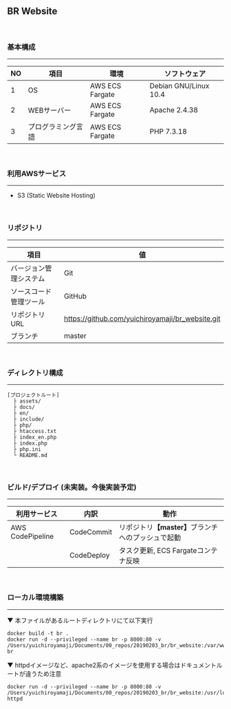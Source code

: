 ## BR Website
<br>

### 基本構成
---

|NO|項目|環境|ソフトウェア|
|--|--|--|--|
|1|OS|AWS ECS Fargate|Debian GNU/Linux 10.4|
|2|WEBサーバー|AWS ECS Fargate|Apache 2.4.38|
|3|プログラミング言語|AWS ECS Fargate|PHP 7.3.18|

<br>

### 利用AWSサービス
---
- S3 (Static Website Hosting)

<br>

### リポジトリ
---

|項目|値|
|--|--|
|バージョン管理システム|Git|
|ソースコード管理ツール|GitHub|
|リポジトリURL|https://github.com/yuichiroyamaji/br_website.git
|ブランチ|master|

<br>

### ディレクトリ構成
---

```
[プロジェクトルート]
  ├ assets/
  ├ docs/
  ├ en/
  ├ include/
  ├ php/
  ├ htaccess.txt
  ├ index_en.php
  ├ index.php
  ├ php.ini
  └ README.md
```

<br>

### ビルド/デプロイ (未実装。今後実装予定)
---

|利用サービス|内訳|動作|
|--|--|--|
|AWS CodePipeline|CodeCommit|リポジトリ<b>【master】</b>ブランチへのプッシュで起動|
||CodeDeploy|タスク更新, ECS Fargateコンテナ反映|

<br>

### ローカル環境構築
---

▼ 本ファイルがあるルートディレクトリにて以下実行
```
docker build -t br . 
docker run -d --privileged --name br -p 8000:80 -v /Users/yuichiroyamaji/Documents/00_repos/20190203_br/br_website:/var/www/html br
```

▼ httpdイメージなど、apache2系のイメージを使用する場合はドキュメントルートが違うため注意
```
docker run -d --privileged --name br -p 8000:80 -v /Users/yuichiroyamaji/Documents/00_repos/20190203_br/br_website:/usr/local/apache2/htdocs httpd
```
